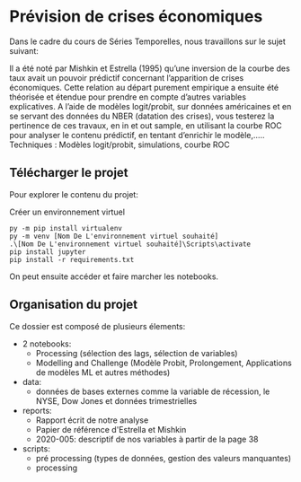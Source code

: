 # Prévision de crises économiques

Dans le cadre du cours de Séries Temporelles, nous travaillons sur le sujet suivant:

Il a été noté par Mishkin et Estrella (1995) qu’une inversion de la courbe des taux avait un pouvoir prédictif concernant l’apparition de crises économiques. Cette relation au départ purement empirique a ensuite été théorisée et étendue pour prendre en compte d’autres variables explicatives. A l’aide de modèles logit/probit, sur données américaines et en se servant des données du NBER (datation des crises), vous testerez la pertinence de ces travaux, en in et out sample, en utilisant la courbe ROC pour analyser le contenu prédictif, en tentant d’enrichir le modèle,….. Techniques : Modèles logit/probit, simulations, courbe ROC

## Télécharger le projet
 Pour explorer le contenu du projet:

Créer un environnement virtuel 

```
py -m pip install virtualenv
py -m venv [Nom De L'environnement virtuel souhaité]
.\[Nom De L'environnement virtuel souhaité]\Scripts\activate
pip install jupyter
pip install -r requirements.txt
```

On peut ensuite accéder et faire marcher les notebooks.

## Organisation du projet
Ce dossier est composé de plusieurs élements:
- 2 notebooks: 
    - Processing (sélection des lags, sélection de variables)
    - Modelling and Challenge (Modèle Probit, Prolongement, Applications de modèles ML et autres méthodes)
- data: 
    - données de bases externes comme la variable de récession, le NYSE, Dow Jones et données trimestrielles
- reports:
    - Rapport écrit de notre analyse
    - Papier de référence d'Estrella et Mishkin
    - 2020-005: descriptif de nos variables à partir de la page 38
- scripts: 
    - pré processing (types de données, gestion des valeurs manquantes)
    - processing 
    
